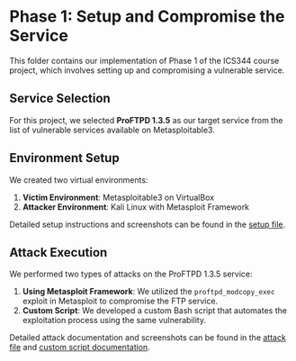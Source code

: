 # Phase 1: Setup and Compromise the Service

This folder contains our implementation of Phase 1 of the ICS344 course project, which involves setting up and compromising a vulnerable service.

## Service Selection

For this project, we selected **ProFTPD 1.3.5** as our target service from the list of vulnerable services available on Metasploitable3.

## Environment Setup

We created two virtual environments:

1. **Victim Environment**: Metasploitable3 on VirtualBox
2. **Attacker Environment**: Kali Linux with Metasploit Framework

Detailed setup instructions and screenshots can be found in the [setup file](./setup.md).

## Attack Execution

We performed two types of attacks on the ProFTPD 1.3.5 service:

1. **Using Metasploit Framework**: We utilized the `proftpd_modcopy_exec` exploit in Metasploit to compromise the FTP service.
2. **Custom Script**: We developed a custom Bash script that automates the exploitation process using the same vulnerability.

Detailed attack documentation and screenshots can be found in the [attack file](./attack.md) and [custom script documentation](./custom_script.md).
